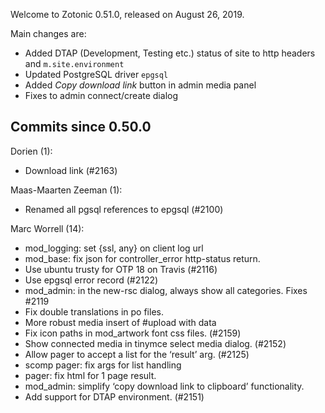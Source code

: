 Welcome to Zotonic 0.51.0, released on August 26, 2019.

Main changes are:

*   Added DTAP (Development, Testing etc.) status of site to http headers and `m.site.environment`
*   Updated PostgreSQL driver `epgsql`
*   Added *Copy download link* button in admin media panel
*   Fixes to admin connect/create dialog



Commits since 0.50.0
--------------------

Dorien (1):

*   Download link (#2163)

Maas-Maarten Zeeman (1):

*   Renamed all pgsql references to epgsql (#2100)

Marc Worrell (14):

*   mod\_logging: set \{ssl, any\} on client log url
*   mod\_base: fix json for controller\_error http-status return.
*   Use ubuntu trusty for OTP 18 on Travis (#2116)
*   Use epgsql error record (#2122)
*   mod\_admin: in the new-rsc dialog, always show all categories. Fixes #2119
*   Fix double translations in po files.
*   More robust media insert of #upload with data
*   Fix icon paths in mod\_artwork font css files. (#2159)
*   Show connected media in tinymce select media dialog. (#2152)
*   Allow pager to accept a list for the ‘result’ arg. (#2125)
*   scomp pager: fix args for list handling
*   pager: fix html for 1 page result.
*   mod\_admin: simplify ‘copy download link to clipboard’ functionality.
*   Add support for DTAP environment. (#2151)